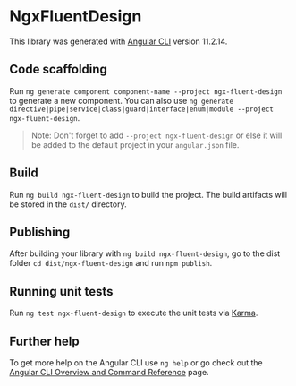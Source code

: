 # NgxFluentDesign

This library was generated with [Angular CLI](https://github.com/angular/angular-cli) version 11.2.14.

## Code scaffolding

Run `ng generate component component-name --project ngx-fluent-design` to generate a new component. You can also use `ng generate directive|pipe|service|class|guard|interface|enum|module --project ngx-fluent-design`.
> Note: Don't forget to add `--project ngx-fluent-design` or else it will be added to the default project in your `angular.json` file. 

## Build

Run `ng build ngx-fluent-design` to build the project. The build artifacts will be stored in the `dist/` directory.

## Publishing

After building your library with `ng build ngx-fluent-design`, go to the dist folder `cd dist/ngx-fluent-design` and run `npm publish`.

## Running unit tests

Run `ng test ngx-fluent-design` to execute the unit tests via [Karma](https://karma-runner.github.io).

## Further help

To get more help on the Angular CLI use `ng help` or go check out the [Angular CLI Overview and Command Reference](https://angular.io/cli) page.
